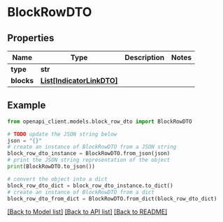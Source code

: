 # BlockRowDTO


## Properties

Name | Type | Description | Notes
------------ | ------------- | ------------- | -------------
**type** | **str** |  | 
**blocks** | [**List[IndicatorLinkDTO]**](IndicatorLinkDTO.md) |  | 

## Example

```python
from openapi_client.models.block_row_dto import BlockRowDTO

# TODO update the JSON string below
json = "{}"
# create an instance of BlockRowDTO from a JSON string
block_row_dto_instance = BlockRowDTO.from_json(json)
# print the JSON string representation of the object
print(BlockRowDTO.to_json())

# convert the object into a dict
block_row_dto_dict = block_row_dto_instance.to_dict()
# create an instance of BlockRowDTO from a dict
block_row_dto_from_dict = BlockRowDTO.from_dict(block_row_dto_dict)
```
[[Back to Model list]](../README.md#documentation-for-models) [[Back to API list]](../README.md#documentation-for-api-endpoints) [[Back to README]](../README.md)


